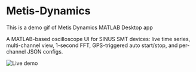 # Metis-Dynamics
This is a demo gif of Metis Dynamics MATLAB Desktop app

A MATLAB-based oscilloscope UI for SINUS SMT devices: live time series, multi-channel view, 1-second FFT, GPS-triggered auto start/stop, and per-channel JSON configs.

![Live demo](assets/demo.gif)
